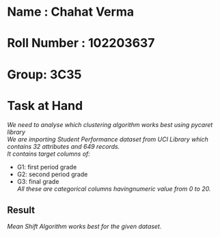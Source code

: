 # **Name : Chahat Verma**
# **Roll Number : 102203637**
# **Group: 3C35**
# **Task at Hand**
*We need to analyse which clustering algorithm works best using pycaret library*<br>
*We are importing Student Performance dataset from UCI Library which contains 32 attributes and 649 records.*<br>
*It contains target columns of:*
+  G1: first period grade
+  G2: second period grade
+  G3: final grade<br>
*All these are categorical columns havingnumeric value from 0 to 20.*<br>
## Result
*Mean Shift Algorithm works best for the given dataset.*
